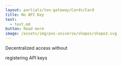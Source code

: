```yaml
---
layout: partials/ton-gateway/Cards/Card
title: No API Key
text:
  - text.md
button: Read more
image: /assets/img/pos-universe/shapes/shape3.svg
---
```


Decentralized access without

registering API keys
